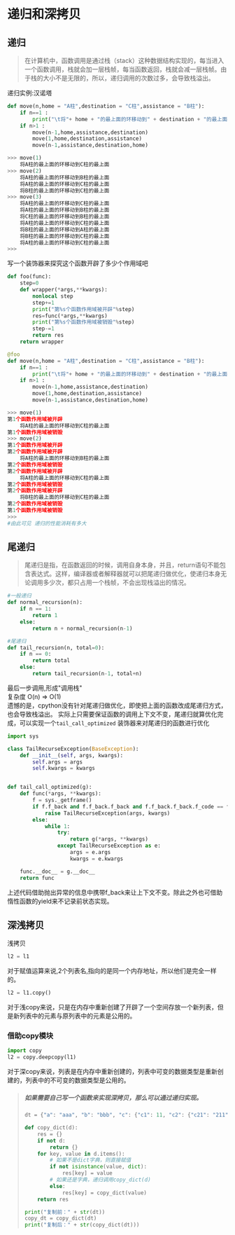 # 递归和深拷贝

## 递归

> 在计算机中，函数调用是通过栈（stack）这种数据结构实现的，每当进入一个函数调用，栈就会加一层栈帧，每当函数返回，栈就会减一层栈帧。由于栈的大小不是无限的，所以，递归调用的次数过多，会导致栈溢出。 

递归实例:汉诺塔

```python
def move(n,home = "A柱",destination = "C柱",assistance = "B柱"):
    if n==1 :
        print("\t将"+ home + "的最上面的环移动到" + destination + "的最上面")
    if n>1 :
        move(n-1,home,assistance,destination)
        move(1,home,destination,assistance)
        move(n-1,assistance,destination,home)

>>> move(1)
    将A柱的最上面的环移动到C柱的最上面
>>> move(2)
    将A柱的最上面的环移动到B柱的最上面
    将A柱的最上面的环移动到C柱的最上面
    将B柱的最上面的环移动到C柱的最上面
>>> move(3)
    将A柱的最上面的环移动到C柱的最上面
    将A柱的最上面的环移动到B柱的最上面
    将C柱的最上面的环移动到B柱的最上面
    将A柱的最上面的环移动到C柱的最上面
    将B柱的最上面的环移动到A柱的最上面
    将B柱的最上面的环移动到C柱的最上面
    将A柱的最上面的环移动到C柱的最上面
>>> 
```

写一个装饰器来探究这个函数开辟了多少个作用域吧

```python
def foo(func):
    step=0
    def wrapper(*args,**kwargs):
        nonlocal step
        step+=1
        print("第%s个函数作用域被开辟"%step)
        res=func(*args,**kwargs)
        print("第%s个函数作用域被销毁"%step)
        step-=1
        return res
    return wrapper

@foo
def move(n,home = "A柱",destination = "C柱",assistance = "B柱"):
    if n==1 :
        print("\t将"+ home + "的最上面的环移动到" + destination + "的最上面")
    if n>1 :
        move(n-1,home,assistance,destination)
        move(1,home,destination,assistance)
        move(n-1,assistance,destination,home)

>>> move(1)
第1个函数作用域被开辟
    将A柱的最上面的环移动到C柱的最上面
第1个函数作用域被销毁
>>> move(2)
第1个函数作用域被开辟
第2个函数作用域被开辟
    将A柱的最上面的环移动到B柱的最上面
第2个函数作用域被销毁
第2个函数作用域被开辟
    将A柱的最上面的环移动到C柱的最上面
第2个函数作用域被销毁
第2个函数作用域被开辟
    将B柱的最上面的环移动到C柱的最上面
第2个函数作用域被销毁
第1个函数作用域被销毁
>>> 
#由此可见 递归的性能消耗有多大
```

## 尾递归

> 尾递归是指，在函数返回的时候，调用自身本身，并且，return语句不能包含表达式。这样，编译器或者解释器就可以把尾递归做优化，使递归本身无论调用多少次，都只占用一个栈帧，不会出现栈溢出的情况。 

```python
#一般递归
def normal_recursion(n):
    if n == 1:
        return 1
    else:
        return n + normal_recursion(n-1)

#尾递归
def tail_recursion(n, total=0):
    if n == 0:
        return total
    else:
        return tail_recursion(n-1, total+n)
```

最后一步调用,形成"调用栈"    
复杂度 O(n) => O(1)    
遗憾的是，cpython没有针对尾递归做优化，即使把上面的函数改成尾递归方式，也会导致栈溢出。 实际上只需要保证函数的调用上下文不变，尾递归就算优化完成，可以实现一个`tail_call_optimized` 装饰器来对尾递归的函数进行优化

```python
import sys

class TailRecurseException(BaseException):
    def __init__(self, args, kwargs):
        self.args = args
        self.kwargs = kwargs


def tail_call_optimized(g):
    def func(*args, **kwargs):
        f = sys._getframe()
        if f.f_back and f.f_back.f_back and f.f_back.f_back.f_code == f.f_code:
            raise TailRecurseException(args, kwargs)
        else:
            while 1:
                try:
                    return g(*args, **kwargs)
                except TailRecurseException as e:
                    args = e.args
                    kwargs = e.kwargs

    func.__doc__ = g.__doc__
    return func
```

上述代码借助抛出异常的信息中携带f_back来让上下文不变。除此之外也可借助惰性函数的yield来不记录前状态实现。

## 深浅拷贝

浅拷贝

```python
l2 = l1
```

对于赋值运算来说,2个列表名,指向的是同一个内存地址，所以他们是完全一样的。

```python
l2 = l1.copy()
```

对于浅copy来说，只是在内存中重新创建了开辟了一个空间存放一个新列表，但是新列表中的元素与原列表中的元素是公用的。

### 借助copy模块

```python
import copy
l2 = copy.deepcopy(l1)
```

对于深copy来说，列表是在内存中重新创建的，列表中可变的数据类型是重新创建的，列表中的不可变的数据类型是公用的。

> ##### 如果需要自己写一个函数来实现深拷贝，那么可以通过递归实现。
> 
> ```python
> dt = {"a": "aaa", "b": "bbb", "c": {"c1": 11, "c2": {"c21": "211", "c22": "212", "c23": "213"}, "c3": 33}}
> 
> def copy_dict(d):
>     res = {}
>     if not d:
>         return {}
>     for key, value in d.items():
>         # 如果不是dict字典，则直接赋值
>         if not isinstance(value, dict):
>             res[key] = value
>         # 如果还是字典，递归调用copy_dict(d)
>         else:
>             res[key] = copy_dict(value)
>     return res
> 
> print("复制前：" + str(dt))
> copy_dt = copy_dict(dt)
> print("复制后：" + str(copy_dict(dt)))
> ```

